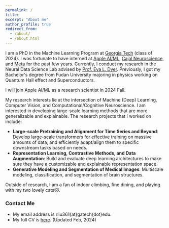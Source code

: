 ```yaml
---
permalink: /
title: 
excerpt: "About me"
author_profile: true
redirect_from: 
  - /about/
  - /about.html
---
```


I am a PhD in the Machine Learning Program at [Georgia Tech](https://ml.gatech.edu/) (class of 2024).
I was fortunate to have interned at [Apple AI/ML](https://machinelearning.apple.com/), [Cajal Neuroscience](https://www.cajalneuro.com/), and [Meta](https://about.meta.com/) for the past few years.
Currently, I conduct my research in the Neural Data Science Lab advised by [Prof. Eva L. Dyer](https://dyerlab.gatech.edu/).
Previously, I got my Bachelor's degree from Fudan University majoring in physics working on Quantum Hall effect and Superconductors.

I will join Apple AI/ML as a research scientist in 2024 Fall.

My research interests lie at the intersection of Machine (Deep) Learning, Computer Vision, and Computational/Cognitive Neuroscience. I am interested in developing large-scale learning methods that are more generalizable and explainable.
The research projects that I worked on include: 
* **Large-scale Pretraining and Alignment for Time Series and Beyond**: Develop large-scale transformers for effective training on massive amounts of data, and efficiently adapt/align them to specific downstream tasks based on needs.
* **Representation Learning, Contrastive Methods, and Data Augmentation**: Build and evaluate deep learning architectures to make sure they have a customizable and explainable representation space.
* **Generative Modeling and Segmentation of Medical Images**: Multiscale modeling, classification, and segmentation of brain structures.

Outside of research, I am a fan of indoor climbing, fine dining, and playing with my two lovely cats🐱.


### Contact Me

* My email address is rliu361{at}gatech{dot}edu.
* My full CV is [here](https://ranliu98.github.io/files/Ran_Liu_cv_full_length.pdf). (Updated Feb, 2024)
